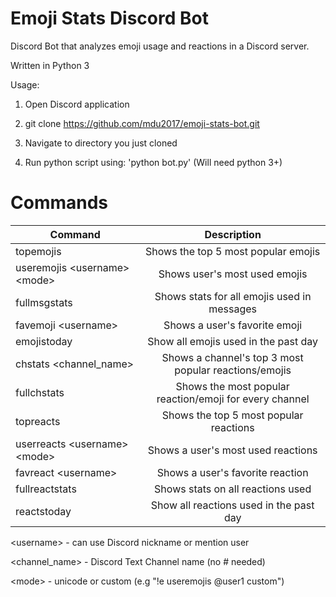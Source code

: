 # Emoji Stats Discord Bot
Discord Bot that analyzes emoji usage and reactions in a Discord server.

Written in Python 3

Usage:

1. Open Discord application

2. git clone https://github.com/mdu2017/emoji-stats-bot.git

3. Navigate to directory you just cloned

4. Run python script using: 'python bot.py' (Will need python 3+)

# Commands

| Command        | Description  |
| ------------- |:-------------:|
| topemojis  | Shows the top 5 most popular emojis |
| useremojis \<username\> \<mode\>  | Shows user's most used emojis |
| fullmsgstats | Shows stats for all emojis used in messages |
| favemoji \<username\>  | Shows a user\'s favorite emoji |
| emojistoday | Show all emojis used in the past day |
| chstats \<channel_name\> | Shows a channel's top 3 most popular reactions/emojis |
| fullchstats | Shows the most popular reaction/emoji for every channel |
| topreacts  | Shows the top 5 most popular reactions |
| userreacts \<username\> \<mode\>  | Shows a user's most used reactions |
| favreact \<username\>  | Shows a user's favorite reaction |
| fullreactstats | Shows stats on all reactions used |
| reactstoday | Show all reactions used in the past day |

\<username\> - can use Discord nickname or mention user

\<channel_name\> - Discord Text Channel name (no # needed)

\<mode\> - unicode or custom (e.g "!e useremojis @user1 custom")
